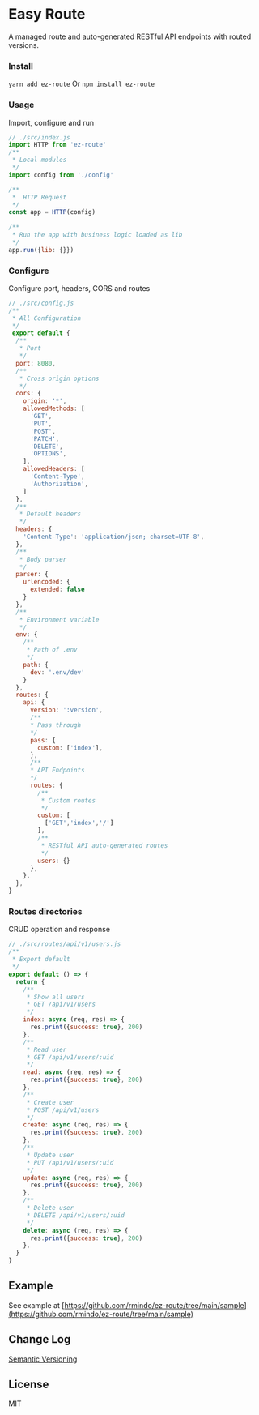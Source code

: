
# Easy Route

A managed route and auto-generated RESTful API endpoints with routed versions.

### Install

`yarn add ez-route`
Or
`npm install ez-route`

### Usage
Import, configure and run

```js
// ./src/index.js
import HTTP from 'ez-route'
/**
 * Local modules
 */
import config from './config'

/**
 *  HTTP Request
 */
const app = HTTP(config)
 
/**
 * Run the app with business logic loaded as lib
 */
app.run({lib: {}})
```

### Configure
Configure port, headers, CORS and routes

```js
// ./src/config.js
/**
 * All Configuration
 */
 export default {
  /**
   * Port
   */
  port: 8080,
  /**
   * Cross origin options
   */
  cors: {
    origin: '*',
    allowedMethods: [
      'GET',
      'PUT',
      'POST',
      'PATCH',
      'DELETE',
      'OPTIONS',
    ],
    allowedHeaders: [
      'Content-Type',
      'Authorization',
    ]
  },
  /**
   * Default headers
   */
  headers: {
    'Content-Type': 'application/json; charset=UTF-8',
  },
  /**
   * Body parser
   */
  parser: {
    urlencoded: {
      extended: false
    }
  },
  /**
   * Environment variable
   */
  env: {
    /**
     * Path of .env
     */
    path: {
      dev: '.env/dev'
    }
  },
  routes: {
    api: {
      version: ':version',
      /**
      * Pass through
      */
      pass: {
        custom: ['index'],
      },
      /**
      * API Endpoints
      */
      routes: {
        /**
         * Custom routes
         */
        custom: [
          ['GET','index','/']
        ],
        /**
         * RESTful API auto-generated routes
         */
        users: {}
      },
    },
  },
}
```

### Routes directories
CRUD operation and response


```js
// ./src/routes/api/v1/users.js
/**
 * Export default
 */
export default () => {
  return {
    /**
     * Show all users
     * GET /api/v1/users
     */
    index: async (req, res) => {
      res.print({success: true}, 200)
    },
    /**
     * Read user
     * GET /api/v1/users/:uid
     */
    read: async (req, res) => {
      res.print({success: true}, 200)
    },
    /**
     * Create user
     * POST /api/v1/users
     */
    create: async (req, res) => {
      res.print({success: true}, 200)
    },
    /**
     * Update user
     * PUT /api/v1/users/:uid
     */
    update: async (req, res) => {
      res.print({success: true}, 200)
    },
    /**
     * Delete user
     * DELETE /api/v1/users/:uid
     */
    delete: async (req, res) => {
      res.print({success: true}, 200)
    },
  }
}
```


## Example

See example at [https://github.com/rmindo/ez-route/tree/main/sample](https://github.com/rmindo/ez-route/tree/main/sample)


## Change Log

[Semantic Versioning](http://semver.org/)

## License

MIT
